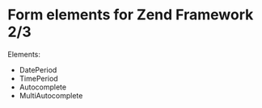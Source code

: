 # Form elements for Zend Framework 2/3

Elements:
- DatePeriod
- TimePeriod
- Autocomplete
- MultiAutocomplete
